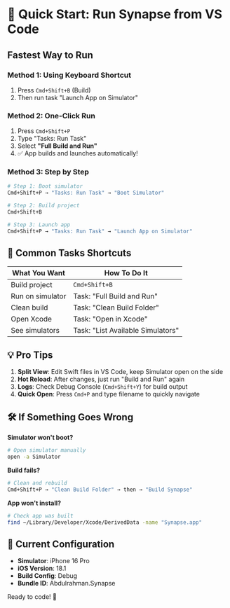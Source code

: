 # 🚀 Quick Start: Run Synapse from VS Code

## Fastest Way to Run

### Method 1: Using Keyboard Shortcut
1. Press `Cmd+Shift+B` (Build)
2. Then run task "Launch App on Simulator"

### Method 2: One-Click Run
1. Press `Cmd+Shift+P`
2. Type "Tasks: Run Task"
3. Select **"Full Build and Run"**
4. ✅ App builds and launches automatically!

### Method 3: Step by Step
```bash
# Step 1: Boot simulator
Cmd+Shift+P → "Tasks: Run Task" → "Boot Simulator"

# Step 2: Build project
Cmd+Shift+B

# Step 3: Launch app
Cmd+Shift+P → "Tasks: Run Task" → "Launch App on Simulator"
```

## 🎯 Common Tasks Shortcuts

| What You Want | How To Do It |
|---------------|--------------|
| Build project | `Cmd+Shift+B` |
| Run on simulator | Task: "Full Build and Run" |
| Clean build | Task: "Clean Build Folder" |
| Open Xcode | Task: "Open in Xcode" |
| See simulators | Task: "List Available Simulators" |

## 💡 Pro Tips

1. **Split View**: Edit Swift files in VS Code, keep Simulator open on the side
2. **Hot Reload**: After changes, just run "Build and Run" again
3. **Logs**: Check Debug Console (`Cmd+Shift+Y`) for build output
4. **Quick Open**: Press `Cmd+P` and type filename to quickly navigate

## 🛠️ If Something Goes Wrong

**Simulator won't boot?**
```bash
# Open simulator manually
open -a Simulator
```

**Build fails?**
```bash
# Clean and rebuild
Cmd+Shift+P → "Clean Build Folder" → then → "Build Synapse"
```

**App won't install?**
```bash
# Check app was built
find ~/Library/Developer/Xcode/DerivedData -name "Synapse.app"
```

## 📱 Current Configuration

- **Simulator**: iPhone 16 Pro
- **iOS Version**: 18.1
- **Build Config**: Debug
- **Bundle ID**: Abdulrahman.Synapse

Ready to code! 🎉
